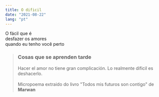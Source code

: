 ```yaml
---
title: O dificil
date: "2021-08-22"
lang: "pt"
---
```


O fácil que é\
desfazer os amores\
quando eu tenho você perto

> ### Cosas que se aprenden tarde
>
> Hacer el amor no tiene gran complicación. Lo realmente dificil es deshacerlo.\
> \
> Micropoema extraido do livro "Todos mis futuros son contigo" de **Marwan**
